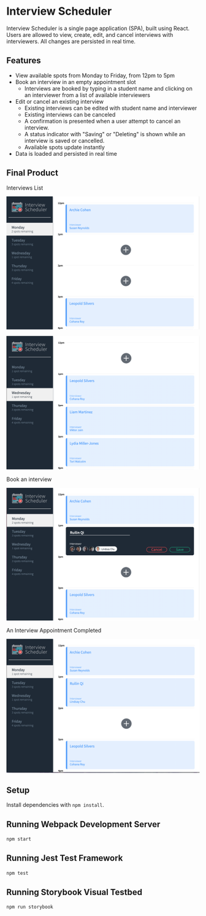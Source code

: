 # Interview Scheduler

Interview Scheduler is a single page application (SPA), built using React. Users are allowed to view, create, edit, and cancel interviews with interviewers. All changes are persisted in real time.

## Features
- View available spots from Monday to Friday, from 12pm to 5pm
- Book an interview in an empty appointment slot
  - Interviews are booked by typing in a student name and clicking on an interviewer from a list of available interviewers
- Edit or cancel an existing interview
  - Existing interviews can be edited with student name and interviewer
  - Existing interviews can be canceled
  - A confirmation is presented when a user attempt to cancel an interview.
  - A status indicator with "Saving" or "Deleting" is shown while an interview is saved or cancelled.
  - Available spots update instantly
- Data is loaded and persisted in real time

## Final Product
Interviews List

!["Screenshot of Interviews List"](https://github.com/ruilinqi/scheduler/blob/master/docs/Interviews_List.png)

!["Screenshot of Interviews List on Other Days"](https://github.com/ruilinqi/scheduler/blob/master/docs/Interviews_List_On_Other_days.png)

Book an interview

!["Screenshot of Book an Interview"](https://github.com/ruilinqi/scheduler/blob/master/docs/Book_an_Interview.png)

An Interview Appointment Completed

!["Screenshot of Interviews List"](https://github.com/ruilinqi/scheduler/blob/master/docs/Interview_Appointment_Completed.png)

## Setup

Install dependencies with `npm install`.

## Running Webpack Development Server

```sh
npm start
```

## Running Jest Test Framework

```sh
npm test
```

## Running Storybook Visual Testbed

```sh
npm run storybook
```
